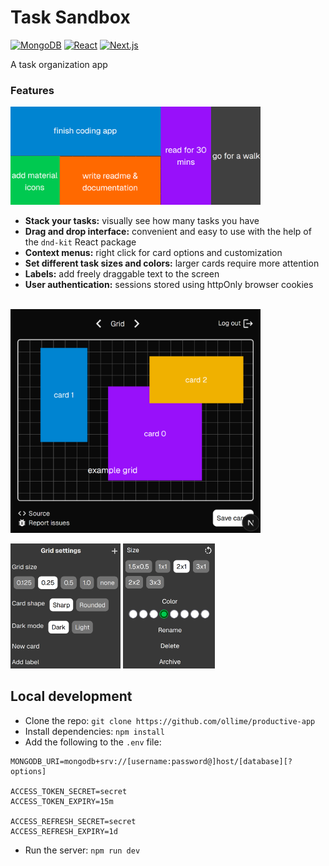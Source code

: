 # Task Sandbox

[![MongoDB](https://img.shields.io/badge/MongoDB-%234ea94b.svg?logo=mongodb&logoColor=white)](#)
[![React](https://img.shields.io/badge/React-%2320232a.svg?logo=react&logoColor=%2361DAFB)](#)
[![Next.js](https://img.shields.io/badge/Next.js-black?logo=next.js&logoColor=white)](#)

A task organization app

### Features

<img src="images/blocks.png" width=400>

- **Stack your tasks:** visually see how many tasks you have
- **Drag and drop interface:** convenient and easy to use with the help of the `dnd-kit` React package
- **Context menus:** right click for card options and customization
- **Set different task sizes and colors:** larger cards require more attention
- **Labels:** add freely draggable text to the screen
- **User authentication:** sessions stored using httpOnly browser cookies
<!-- - **Workspaces:** easily move tasks between different screens
- **Archive cards:** Store completed cards in a card or table view -->

\
<img src="images/grid.png" width=400>

<img src="images/gridmenu.png" height=200> <img src="images/cardmenu.png" height=200>

## Local development

- Clone the repo: `git clone https://github.com/ollime/productive-app`
- Install dependencies: `npm install`
- Add the following to the `.env` file:

```
MONGODB_URI=mongodb+srv://[username:password@]host/[database][?options]

ACCESS_TOKEN_SECRET=secret
ACCESS_TOKEN_EXPIRY=15m

ACCESS_REFRESH_SECRET=secret
ACCESS_REFRESH_EXPIRY=1d
```

- Run the server: `npm run dev`
